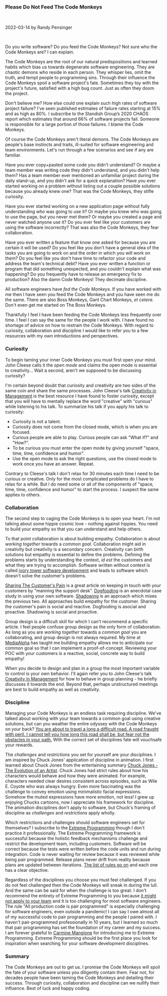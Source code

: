 ### Please Do Not Feed The Code Monkeys
<p class="break"><br></p>
<aside>2022-03-14 by Randy Pensinger</aside>
<p class="break"><br></p>

Do you write software?
Do you feed the Code Monkeys?
Not sure who the Code Monkeys are?
I can explain.

The Code Monkeys are the root of our natural predispositions and learned habits which bias us towards degenerate software engineering.
They are chaotic demons who reside in each person.
They whisper lies, omit the truth, and tempt people to programming sins.
Through their influence the Code Monkeys spoil a software project's fate.
Sometimes they toy with the project's future, satisfied with a high bug count.
Just as often they doom the project.

Don't believe me?
How else could one explain such high rates of software project failure?
I've seen published estimates of failure rates starting at 15% and as high as 80%.
I subscribe to the Standish Group’s 2020 CHAOS report which estimates that around 66% of software projects fail.
Someone is responsible for a large portion of those failures.
I blame the Code Monkeys.

Of course the Code Monkeys aren't literal demons.
The Code Monkeys are people's base instincts and traits, ill-suited for software engineering and team environments.
Let's run through a few scenarios and see if any are familiar.

Have you ever copy+pasted some code you didn't understand?
Or maybe a team member was writing code they didn't understand, and you didn't help them?
Has a team member ever mentioned an unfamiliar project during the daily stand-up, and you didn't ask for a quick explanation?
Have you ever started working on a problem without listing out a couple possible solutions because you already knew one?
That was the Code Monkeys, they stifle curiosity.

Have you ever started working on a new application page without fully understanding who was going to use it?
Or maybe you knew who was going to use the page, but you never met them?
Or maybe you created a page and never watched anyone use it?
Do you ever feel like your customers are using the software incorrectly?
That was also the Code Monkeys, they fear collaboration.

Have you ever written a feature that know one asked for because you are certain it will be used?
Do you feel like you don't have a general idea of the tasks you are going to work on and the order in which you will work on them?
Do you feel like you don't have time to refactor your code and address the team's technical debt?
Have you ever written a function or program that did something unexpected, and you couldn't explain what was happening?
Do you frequently have to release an emergency fix to production?
Also the damn Code Monkeys! They decimate discipline.

All software engineers have *fed the Code Monkeys*.
If you have worked with me then I have seen you feed the Code Monkeys and you have seen me do the same.
There are also Boss Monkeys, Gant Chart Monkeys, *et cetera*.
Don't even get me started on The Boss Monkeys.

Thankfully I feel I have been feeding the Code Monkeys less frequently over time.
I feel I can say the same for the people I work with.
I have found no shortage of advice on how to restrain the Code Monkeys.
With regard to curiosity, collaboration and discipline I would like to refer you to a few resources with my own introductions and perspectives.

### Curiosity

To begin taming your inner Code Monkeys you must first open your mind.
John Cleese calls it the *open mode* and claims the open mode is essential to creativity...
Wait a second, aren't we supposed to be discussing curiosity?

I'm certain beyond doubt that curiosity and creativity are two sides of the same coin and share the same processes.
John Cleese's talk [Creativity in Management](https://www.youtube.com/watch?v=Pb5oIIPO62g) is the best resource I have found to foster curiosity, except that you will have to mentally replace the word "creative" with "curious" while listening to his talk.
To summarize his talk if you apply his talk to curiosity:

* Curiosity is not a talent.
* Curiosity does not come from the closed mode, which is when you are focused.
* Curious people are able to play. Curious people can ask "What if?" and "How?".
* To be curious you must enter the open mode by giving yourself "space, time, time, confidence and humor".
* Use the open mode to ask the right questions, use the closed mode to work once you have an answer. Repeat.

Contrary to Cleese's talk I don't relax for 30 minutes each time I need to be curious or creative.
Only for the most complicated problems do I have to relax for a while.
But I do need some or all of the components of "space, time, time, confidence and humor" to start the process.
I suspect the same applies to others.

### Collaboration

The second step to caging the Code Monkeys is to open your heart.
I'm not talking about some hippie cosmic love - nothing against hippies.
You need to build your empathy so that you can understand and help others.

To that point collaboration is about building empathy.
Collaboration is about *working together* towards a *common goal*.
Collaboration might aid in creativity but creativity is a secondary concern.
Creativity can birth solutions but empathy is essential to define the problems.
Defining the problems starts by understanding the context, *id est* the customers and what they are trying to accomplish.
Software written without context is called [ivory tower software development](https://blog.codinghorror.com/ivory-tower-development/) and leads to software which doesn't solve the customer's problems.

[Sharing The Customer's Pain](https://blog.codinghorror.com/sharing-the-customers-pain/) is a great article on keeping in touch with your customers by "manning the support desk".
[Dogfooding](https://www.joelonsoftware.com/2001/05/05/what-is-the-work-of-dogs-in-this-country/) is an anecdotal case study in using your own software.
[Shadowing](https://www.investopedia.com/terms/s/shadowing.asp) is an approach which mixes the previous two.
All approaches build empathy for the customer.
Sharing the customer's pain is social and reactive.
Dogfooding is asocial and proactive.
Shadowing is social and proactive.

Group design is a difficult skill for which I can't recommend a specific article.
I feel people confuse group design as the only form of collaboration.
As long as you are *working together* towards a *common goal* you are collaborating, and group design is not always required.
My time at [MediaAlpha](https://www.linkedin.com/company/mediaalpha/mycompany/verification/) has taught me building empathy allows me to anticipate our common goal so that I can implement a proof-of-concept.
Reviewing your POC with your customers is a reactive, social, concrete way to build empathy!

When you decide to design and plan in a group the most important variable to control is your own behavior.
I'll again refer you to John Cleese's talk [Creativity in Management](https://www.youtube.com/watch?v=Pb5oIIPO62g) for how to behave in group planning - he briefly discusses it towards the end.
Beyond that, perhaps unstructured meetings are best to build empathy as well as creativity.

### Discipline

Managing your Code Monkeys is an endless task requiring discipline.
We've talked about working with your team towards a common goal using creative solutions, but can you weather the entire odyssey with the Code Monkeys on your back?
[You are about to travel a long a difficult road. A road fraught with peril. I cannot tell you how long this road shall be, but fear not the obstacles in your path.](https://youtu.be/2lpbmbCguYM?t=90)
With the correct set of disciplines fate will vouchsafe your rewards.

The *challenges* and *restrictions* you set for yourself are your disciplines.
I am inspired by Chuck Jones' application of discipline in animation.
I first learned about Chuck Jones from the entertaining summary [Chuck Jones - The Evolution of an Artist](https://youtu.be/kHpXle4NqWI?t=265).
Chuck Jones had strict rules about how his characters would behave and how they were animated.
For example, characters needed clear desires consistent across episodes, such as Wile E. Coyote who was always hungry.
Even more fascinating was the challenge to convey emotion using minimalistic facial expressions.
Somehow the muted expressions have more emotion, not less!
I grew up enjoying Chucks cartoons, now I appreciate his framework for discipline.
The animation disciplines don't apply to software, but Chuck's framing of discipline as *challenges* and *restrictions* apply wholly.

Which restrictions and challenges should software engineers set for themselves?
I subscribe to the [Extreme Programming](http://www.extremeprogramming.org/) though I don't practice it professionally.
The Extreme Programming framework is successful because the holistic feedback mechanisms challenge and restrict the development team, including customers. 
Software will be correct because the tests were written before the code units and run during integration.
Code is never waiting for review because it was reviewed while being pair programmed.
Release plans never drift from reality because plans are updated between iterations.
[The list of rules go on](http://www.extremeprogramming.org/rules.html) and each one has a clear objective.

Regardless of the disciplines you choose you must feel challenged.
If you do not feel challenged then the Code Monkeys will sneak in during the lull.
And the same can be said for when the challenge is too great.
I don't recommend the entirety of Extreme Programming to you because [it might not apply to your team](https://www.agilealliance.org/glossary/xp/) and it is too challenging for most software engineers.
The rule "All production code is pair programmed" is especially challenging for software engineers, even outside a pandemic!
I can say I owe almost all of my successful code to pair programming and the people I paired with.
I haven't pair-programmed professionally in 10 years, but I learned so much that pair programming has set the foundation of my career and my success.
I am forever grateful to [Carmine Mangione](https://www.linkedin.com/in/carmine-mangione-657531/) for introducing me to Extreme Programming.
Extreme Programming should be the first place you look for inspiration when searching for your software development disciplines.

### Summary

The Code Monkeys are out to get us.
I promise the Code Monkeys will spoil the fate of your software unless you diligently contain them.
Fear not, for decades people have been taming the Code Monkeys and detailing their success.
Through curiosity, collaboration and discipline can we nullify their influence.
Best of luck and happy coding.